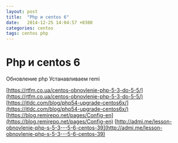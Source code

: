 ```yaml
---
layout: post
title:  "Php и centos 6"
date:   2014-12-25 14:04:57 +0300
categories: centos
tags: centos php
---
```


# Php и centos 6
 
Обновление php
Устанавливаем remi

[https://rtfm.co.ua/centos-obnovlenie-php-5-3-do-5-5/](https://rtfm.co.ua/centos-obnovlenie-php-5-3-do-5-5/)
[https://itldc.com/blog/php54-upgrade-centos6x/](https://itldc.com/blog/php54-upgrade-centos6x/)
[https://blog.remirepo.net/pages/Config-en](https://blog.remirepo.net/pages/Config-en)
[http://admi.me/lesson-obnovlenie-php-s-5-3---5-6-centos-39](http://admi.me/lesson-obnovlenie-php-s-5-3---5-6-centos-39)
